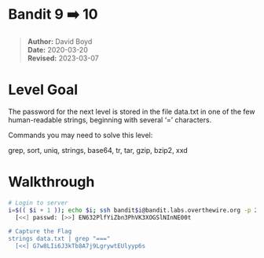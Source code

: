 # Bandit 9 :arrow_right: 10

> **Author:** David Boyd<br>
> **Date:** 2020-03-20<br>
> **Revised:** 2023-03-07

# Level Goal

The password for the next level is stored in the file data.txt in one of the
few human-readable strings, beginning with several ‘=’ characters.

Commands you may need to solve this level:

grep, sort, uniq, strings, base64, tr, tar, gzip, bzip2, xxd

# Walkthrough

``` bash
# Login to server
i=$(( $i + 1 )); echo $i; ssh bandit$i@bandit.labs.overthewire.org -p 2220
  [<<] passwd: [>>] EN632PlfYiZbn3PhVK3XOGSlNInNE00t

# Capture the Flag
strings data.txt | grep "==="
  [<<] G7w8LIi6J3kTb8A7j9LgrywtEUlyyp6s
```
